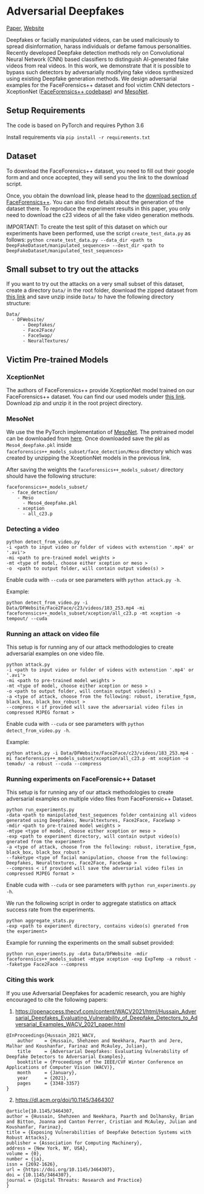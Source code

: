 # Adversarial Deepfakes

[Paper](https://arxiv.org/abs/2002.12749), [Website](https://adversarialdeepfakes.github.io/)

Deepfakes or facially manipulated videos, can be used maliciously to spread disinformation, harass individuals or defame famous personalities. Recently developed Deepfake detection methods rely on Convolutional Neural Network (CNN) based classifiers to distinguish AI-generated fake videos from real videos. In this work, we demonstrate that it is possible to bypass such detectors by adversarially modifying fake videos synthesized using existing Deepfake generation methods. We design adversarial examples for the FaceForensics++ dataset and fool victim CNN detectors - XceptionNet ([FaceForensics++ codebase](https://github.com/ondyari/FaceForensics)) and [MesoNet](https://github.com/HongguLiu/MesoNet-Pytorch).


## Setup Requirements

The code is based on PyTorch and requires Python 3.6

Install requirements via ```pip install -r requirements.txt```

## Dataset
To download the FaceForensics++ dataset, you need to fill out their google form and and once accepted, they will send you the link to the download script.

Once, you obtain the download link, please head to the [download section of FaceForensics++](https://github.com/ondyari/FaceForensics/tree/master/dataset). You can also find details about the generation of the dataset there. To reproduce the experiment results in this paper, you only need to download the c23 videos of all the fake video generation methods.

IMPORTANT: To create the test split of this dataset on which our experiments have been performed, use the script ```create_test_data.py``` as follows:
```python create_test_data.py --data_dir <path to DeepFakeDataset/manipulated_sequences> --dest_dir <path to DeepFakeDataset/manipulated_test_sequences> ```

## Small subset to try out the attacks
If you want to try out the attacks on a very small subset of this dataset, create a directory `Data/` in the root folder,  download the zipped dataset from [this link](http://adversarialdeepfakes.github.io/dfsubset.zip) and save unzip inside `Data/` to have the following directory structure:

```
Data/
  - DFWebsite/
      - Deepfakes/
      - Face2Face/
      - FaceSwap/
      - NeuralTextures/
```

## Victim Pre-trained Models

### XceptionNet
The authors of FaceForensics++ provide XceptionNet model trained on our FaceForensics++ dataset. 
You can find our used models under [this link](http://kaldir.vc.in.tum.de:/FaceForensics/models/faceforensics++_models.zip). Download zip and unzip it in the root project directory.

### MesoNet

We use the the PyTorch implementation of [MesoNet](https://github.com/HongguLiu/MesoNet-Pytorch). The pretrained model can be downloaded from [here](https://github.com/HongguLiu/MesoNet-Pytorch/blob/master/output/Mesonet/best.pkl?raw=true). Once downloaded save the pkl as `Meso4_deepfake.pkl` inside ```faceforensics++_models_subset/face_detection/Meso```  directory which was created by unzipping the XceptionNet models in the previous link. 

After saving the weights the `faceforensics++_models_subset/` directory should have the following structure:

```
faceforensics++_models_subset/
  - face_detection/
    - Meso
      - Meso4_deepfake.pkl
    - xception
      - all_c23.p
```
    

### Detecting a video

```shell
python detect_from_video.py
-i <path to input video or folder of videos with extenstion '.mp4' or '.avi'>
-mi <path to pre-trained model weights >
-mt <type of model, choose either xception or meso >
-o  <path to output folder, will contain output video(s) >
```
Enable cuda with ```--cuda```  or see parameters with ```python attack.py -h```.

Example:
```shell
python detect_from_video.py -i Data/DFWebsite/Face2Face/c23/videos/183_253.mp4 -mi faceforensics++_models_subset/xception/all_c23.p -mt xception -o tempout/ --cuda
```

### Running an attack on video file

This setup is for running any of our attack methodologies to create adversarial examples on one video file. 
```shell
python attack.py
-i <path to input video or folder of videos with extenstion '.mp4' or '.avi'>
-mi <path to pre-trained model weights >
-mt <type of model, choose either xception or meso >
-o <path to output folder, will contain output video(s) >
-a <type of attack, choose from the following: robust, iterative_fgsm, black_box, black_box_robust >
--compress < if provided will save the adversarial video files in compressed MJPEG format > 

```  

Enable cuda with ```--cuda```  or see parameters with ```python detect_from_video.py -h```.

Example:
```shell
python attack.py -i Data/DFWebsite/Face2Face/c23/videos/183_253.mp4 -mi faceforensics++_models_subset/xception/all_c23.p -mt xception -o temadv/ -a robust --cuda --compress
```

### Running experiments on FaceForensic++ Dataset

This setup is for running any of our attack methodologies to create adversarial examples on multiple video files from FaceForensic++ Dataset. 
```shell
python run_experiments.py
-data <path to manipulated_test_sequences folder containing all videos generated using Deepfakes, Neuraltextures, Face2Face, FaceSwap >
-mdir <path to pre-trained model weights >
-mtype <type of model, choose either xception or meso >
-exp <path to experiment directory, will contain output video(s) gnerated from the experiment>
-a <type of attack, choose from the following: robust, iterative_fgsm, black_box, black_box_robust >
--faketype <type of facial manipulation, choose from the following: Deepfakes, Neuraltextures, Face2Face, FaceSwap >
--compress < if provided will save the adversarial video files in compressed MJPEG format > 

```  
Enable cuda with ```--cuda```  or see parameters with ```python run_experiments.py -h```.

We run the following script in order to aggregate statistics on attack success rate from the experiments.
```shell
python aggregate_stats.py
-exp <path to experiment directory, contains video(s) gnerated from the experiment>
```  

Example for running the experiments on the small subset provided:

```shell
python run_experiments.py -data Data/DFWebsite -mdir faceforensics++_models_subset -mtype xception -exp ExpTemp -a robust --faketype Face2Face --compress
```

### Citing this work
If you use Adversarial Deepfakes for academic research, you are highly encouraged to cite the following papers:
1) https://openaccess.thecvf.com/content/WACV2021/html/Hussain_Adversarial_Deepfakes_Evaluating_Vulnerability_of_Deepfake_Detectors_to_Adversarial_Examples_WACV_2021_paper.html

```
@InProceedings{Hussain_2021_WACV,
    author    = {Hussain, Shehzeen and Neekhara, Paarth and Jere, Malhar and Koushanfar, Farinaz and McAuley, Julian},
    title     = {Adversarial Deepfakes: Evaluating Vulnerability of Deepfake Detectors to Adversarial Examples},
    booktitle = {Proceedings of the IEEE/CVF Winter Conference on Applications of Computer Vision (WACV)},
    month     = {January},
    year      = {2021},
    pages     = {3348-3357}
}
```
2) https://dl.acm.org/doi/10.1145/3464307

```
@article{10.1145/3464307,
author = {Hussain, Shehzeen and Neekhara, Paarth and Dolhansky, Brian and Bitton, Joanna and Canton Ferrer, Cristian and McAuley, Julian and Koushanfar, Farinaz},
title = {Exposing Vulnerabilities of Deepfake Detection Systems with Robust Attacks},
publisher = {Association for Computing Machinery},
address = {New York, NY, USA},
volume = {0},
number = {ja},
issn = {2692-1626},
url = {https://doi.org/10.1145/3464307},
doi = {10.1145/3464307},
journal = {Digital Threats: Research and Practice}
}
```

